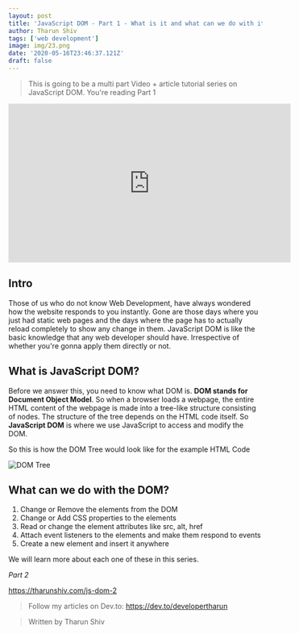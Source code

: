 ```yaml
---
layout: post
title: 'JavaScript DOM - Part 1 - What is it and what can we do with it? [video]'
author: Tharun Shiv
tags: ['web development']
image: img/23.png
date: '2020-05-16T23:46:37.121Z'
draft: false
---
```


> This is going to be a multi part Video + article tutorial series on JavaScript DOM. You're reading Part 1

<iframe width="560" height="315" src="https://www.youtube.com/embed/I0JDbrg4VdY" frameborder="0" allow="accelerometer; autoplay; encrypted-media; gyroscope; picture-in-picture" allowfullscreen></iframe>

## Intro

Those of us who do not know Web Development, have always wondered how the website responds to you instantly. Gone are those days where you just had static web pages and the days where the page has to actually reload completely to show any change in them.
JavaScript DOM is like the basic knowledge that any web developer should have. Irrespective of whether you're gonna apply them directly or not.

## What is JavaScript DOM?

Before we answer this, you need to know what DOM is. **DOM stands for Document Object Model**. So when a browser loads a webpage, the entire HTML content of the webpage is made into a tree-like structure consisting of nodes. The structure of the tree depends on the HTML code itself. So **JavaScript DOM** is where we use JavaScript to access and modify the DOM.

So this is how the DOM Tree would look like for the example HTML Code

![DOM Tree](https://dev-to-uploads.s3.amazonaws.com/i/b9p9br0ojfbhcep0gwsy.png)

## What can we do with the DOM?

1. Change or Remove the elements from the DOM
2. Change or Add CSS properties to the elements
3. Read or change the element attributes like src, alt, href
4. Attach event listeners to the elements and make them respond to events
5. Create a new element and insert it anywhere

We will learn more about each one of these in this series.

_Part 2_

https://tharunshiv.com/js-dom-2

> Follow my articles on Dev.to: https://dev.to/developertharun

> Written by Tharun Shiv
